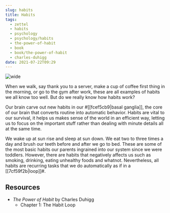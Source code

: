 ```yaml
---
slug: habits
title: Habits
tags:
  - zettel
  - habits
  - psychology
  - psychology/habits
  - the-power-of-habit
  - book
  - book/the-power-of-habit
  - charles-duhigg
date: 2021-07-22T09:29
---
```



![wide](https://live.staticflickr.com/8403/8693660712_e10aa12e28_b.jpg "image from Flickr (cc)")

When we walk, say thank you to a server, make a cup of coffee first thing in the
morning, or go to the gym after work, these are all examples of habits we all
know too well. But do we really know how habits work?

Our brain carve out new habits in our #[[fcef5cb9|basal ganglia]], the core of
our brain that converts routine into automatic behavior. Habits are vital to our
survival, it helps us makes sense of the world in an efficient way, letting us
to focus on the important stuff rather than dealing with minute details all at
the same time.

We wake up at sun rise and sleep at sun down. We eat two to three times a day
and brush our teeth before and after we go to bed. These are some of the most
basic habits our parents ingrained into our system since we were toddlers.
However, there are habits that negatively affects us such as smoking, drinking,
eating unhealthy foods and whatnot. Nevertheless, all habits are recurring tasks
that we do automatically as if in a [[7cf59f2b|loop]]#.

## Resources

- _The Power of Habit_ by Charles Duhigg
  - Chapter 1: The Habit Loop
